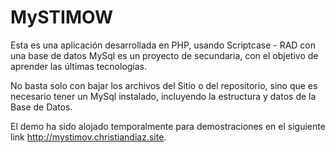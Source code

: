 # MySTIMOW
Esta es una aplicación desarrollada en PHP, usando Scriptcase - RAD con una base de datos MySql es un proyecto de secundaria, con el objetivo de aprender las últimas tecnologías.

No basta solo con bajar los archivos del Sitio o del repositorio, sino que es necesario tener un MySql instalado, incluyendo la estructura y datos de la Base de Datos.

El demo ha sido alojado temporalmente para demostraciones en el siguiente link http://mystimov.christiandiaz.site.

